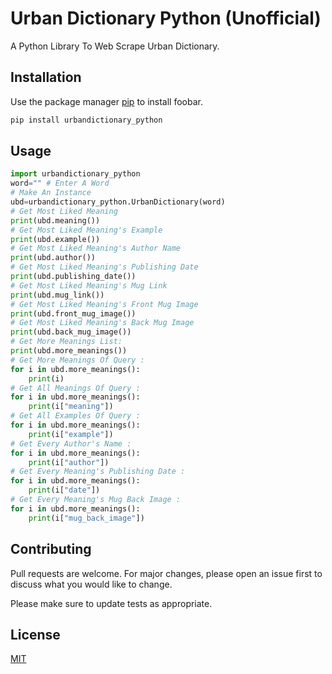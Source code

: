# Urban Dictionary Python (Unofficial)

A Python Library To Web Scrape Urban Dictionary.

## Installation

Use the package manager [pip](https://pip.pypa.io/en/stable/) to install foobar.

```bash
pip install urbandictionary_python
```

## Usage

```python
import urbandictionary_python
word="" # Enter A Word
# Make An Instance
ubd=urbandictionary_python.UrbanDictionary(word)
# Get Most Liked Meaning
print(ubd.meaning())
# Get Most Liked Meaning's Example
print(ubd.example())
# Get Most Liked Meaning's Author Name
print(ubd.author())
# Get Most Liked Meaning's Publishing Date
print(ubd.publishing_date())
# Get Most Liked Meaning's Mug Link
print(ubd.mug_link())
# Get Most Liked Meaning's Front Mug Image
print(ubd.front_mug_image())
# Get Most Liked Meaning's Back Mug Image
print(ubd.back_mug_image())
# Get More Meanings List:
print(ubd.more_meanings())
# Get More Meanings Of Query :
for i in ubd.more_meanings():
    print(i)
# Get All Meanings Of Query :
for i in ubd.more_meanings():
    print(i["meaning"])
# Get All Examples Of Query :
for i in ubd.more_meanings():
    print(i["example"])
# Get Every Author's Name :
for i in ubd.more_meanings():
    print(i["author"])
# Get Every Meaning's Publishing Date :
for i in ubd.more_meanings():
    print(i["date"])
# Get Every Meaning's Mug Back Image :
for i in ubd.more_meanings():
    print(i["mug_back_image"])
```

## Contributing
Pull requests are welcome. For major changes, please open an issue first to discuss what you would like to change.

Please make sure to update tests as appropriate.

## License
[MIT](https://github.com/0xN1nja/urban-dictionary-python/blob/master/LICENCE.txt)